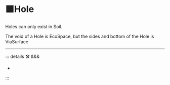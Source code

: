 # 🟩<eko>Hole</eko>

Holes can only exist in Soil.

The void of a Hole is <eko>EcoSpace</eko>, but the sides and bottom of the Hole is <via>ViaSurface</via>

---

<!-- =================================================== -->
<!-- =================================================== -->
<!-- =================================================== -->
<!-- =================================================== -->
<!-- =================================================== -->
::: details 🛠 <dev>&&&</dev>



-



:::
